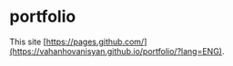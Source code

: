 # portfolio

This site [https://pages.github.com/](https://vahanhovanisyan.github.io/portfolio/?lang=ENG).
